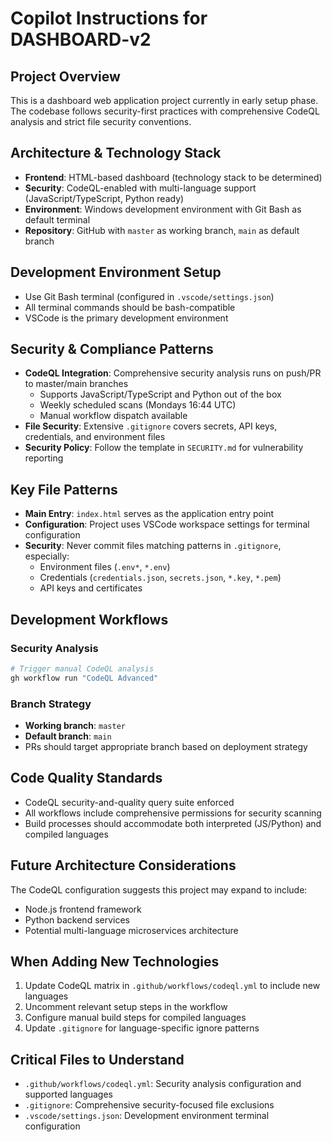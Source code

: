 # Copilot Instructions for DASHBOARD-v2

## Project Overview
This is a dashboard web application project currently in early setup phase. The codebase follows security-first practices with comprehensive CodeQL analysis and strict file security conventions.

## Architecture & Technology Stack
- **Frontend**: HTML-based dashboard (technology stack to be determined)
- **Security**: CodeQL-enabled with multi-language support (JavaScript/TypeScript, Python ready)
- **Environment**: Windows development environment with Git Bash as default terminal
- **Repository**: GitHub with `master` as working branch, `main` as default branch

## Development Environment Setup
- Use Git Bash terminal (configured in `.vscode/settings.json`)
- All terminal commands should be bash-compatible
- VSCode is the primary development environment

## Security & Compliance Patterns
- **CodeQL Integration**: Comprehensive security analysis runs on push/PR to master/main branches
  - Supports JavaScript/TypeScript and Python out of the box
  - Weekly scheduled scans (Mondays 16:44 UTC)
  - Manual workflow dispatch available
- **File Security**: Extensive `.gitignore` covers secrets, API keys, credentials, and environment files
- **Security Policy**: Follow the template in `SECURITY.md` for vulnerability reporting

## Key File Patterns
- **Main Entry**: `index.html` serves as the application entry point
- **Configuration**: Project uses VSCode workspace settings for terminal configuration
- **Security**: Never commit files matching patterns in `.gitignore`, especially:
  - Environment files (`.env*`, `*.env`)
  - Credentials (`credentials.json`, `secrets.json`, `*.key`, `*.pem`)
  - API keys and certificates

## Development Workflows
### Security Analysis
```bash
# Trigger manual CodeQL analysis
gh workflow run "CodeQL Advanced"
```

### Branch Strategy
- **Working branch**: `master`
- **Default branch**: `main` 
- PRs should target appropriate branch based on deployment strategy

## Code Quality Standards
- CodeQL security-and-quality query suite enforced
- All workflows include comprehensive permissions for security scanning
- Build processes should accommodate both interpreted (JS/Python) and compiled languages

## Future Architecture Considerations
The CodeQL configuration suggests this project may expand to include:
- Node.js frontend framework
- Python backend services
- Potential multi-language microservices architecture

## When Adding New Technologies
1. Update CodeQL matrix in `.github/workflows/codeql.yml` to include new languages
2. Uncomment relevant setup steps in the workflow
3. Configure manual build steps for compiled languages
4. Update `.gitignore` for language-specific ignore patterns

## Critical Files to Understand
- `.github/workflows/codeql.yml`: Security analysis configuration and supported languages
- `.gitignore`: Comprehensive security-focused file exclusions
- `.vscode/settings.json`: Development environment terminal configuration